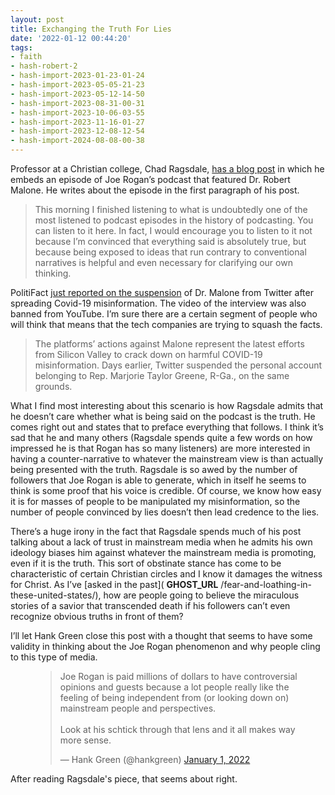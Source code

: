 ```yaml
---
layout: post
title: Exchanging the Truth For Lies
date: '2022-01-12 00:44:20'
tags:
- faith
- hash-robert-2
- hash-import-2023-01-23-01-24
- hash-import-2023-05-05-21-23
- hash-import-2023-05-12-14-50
- hash-import-2023-08-31-00-31
- hash-import-2023-10-06-03-55
- hash-import-2023-11-16-01-27
- hash-import-2023-12-08-12-54
- hash-import-2024-08-08-00-38
---
```


Professor at a Christian college, Chad Ragsdale, [has a blog post](https://chadragsdale.wordpress.com/2022/01/04/the-joe-rogan-experience/) in which he embeds an episode of Joe Rogan’s podcast that featured Dr. Robert Malone. He writes about the episode in the first paragraph of his post.

> This morning I finished listening to what is undoubtedly one of the most listened to podcast episodes in the history of podcasting. You can listen to it here. In fact, I would encourage you to listen to it not because I’m convinced that everything said is absolutely true, but because being exposed to ideas that run contrary to conventional narratives is helpful and even necessary for clarifying our own thinking.

PolitiFact [just reported on the suspension](https://www.politifact.com/article/2022/jan/06/who-robert-malone-joe-rogans-guest-was-vaccine-sci/) of Dr. Malone from Twitter after spreading Covid-19 misinformation. The video of the interview was also banned from YouTube. I’m sure there are a certain segment of people who will think that means that the tech companies are trying to squash the facts.

> The platforms’ actions against Malone represent the latest efforts from Silicon Valley to crack down on harmful COVID-19 misinformation. Days earlier, Twitter suspended the personal account belonging to Rep. Marjorie Taylor Greene, R-Ga., on the same grounds.

What I find most interesting about this scenario is how Ragsdale admits that he doesn’t care whether what is being said on the podcast is the truth. He comes right out and states that to preface everything that follows. I think it’s sad that he and many others (Ragsdale spends quite a few words on how impressed he is that Rogan has so many listeners) are more interested in having a counter-narrative to whatever the mainstream view is than actually being presented with the truth. Ragsdale is so awed by the number of followers that Joe Rogan is able to generate, which in itself he seems to think is some proof that his voice is credible. Of course, we know how easy it is for masses of people to be manipulated my misinformation, so the number of people convinced by lies doesn’t then lead credence to the lies.

There’s a huge irony in the fact that Ragsdale spends much of his post talking about a lack of trust in mainstream media when he admits his own ideology biases him against whatever the mainstream media is promoting, even if it is the truth. This sort of obstinate stance has come to be characteristic of certain Christian circles and I know it damages the witness for Christ. As I’ve [asked in the past]( __GHOST_URL__ /fear-and-loathing-in-these-united-states/), how are people going to believe the miraculous stories of a savior that transcended death if his followers can’t even recognize obvious truths in front of them?

I’ll let Hank Green close this post with a thought that seems to have some validity in thinking about the Joe Rogan phenomenon and why people cling to this type of media.

<figure class="kg-card kg-embed-card"><blockquote class="twitter-tweet">
<p lang="en" dir="ltr">Joe Rogan is paid millions of dollars to have controversial opinions and guests because a lot people really like the feeling of being independent from (or looking down on) mainstream people and perspectives. <br><br>Look at his schtick through that lens and it all makes way more sense.</p>— Hank Green (@hankgreen) <a href="https://twitter.com/hankgreen/status/1477337857500925952?ref_src=twsrc%5Etfw">January 1, 2022</a>
</blockquote>
<script async src="https://platform.twitter.com/widgets.js" charset="utf-8"></script>
</figure>

After reading Ragsdale's piece, that seems about right.

